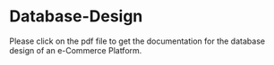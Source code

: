 # Database-Design

Please click on the pdf file to get the documentation for the database design of an e-Commerce Platform.
